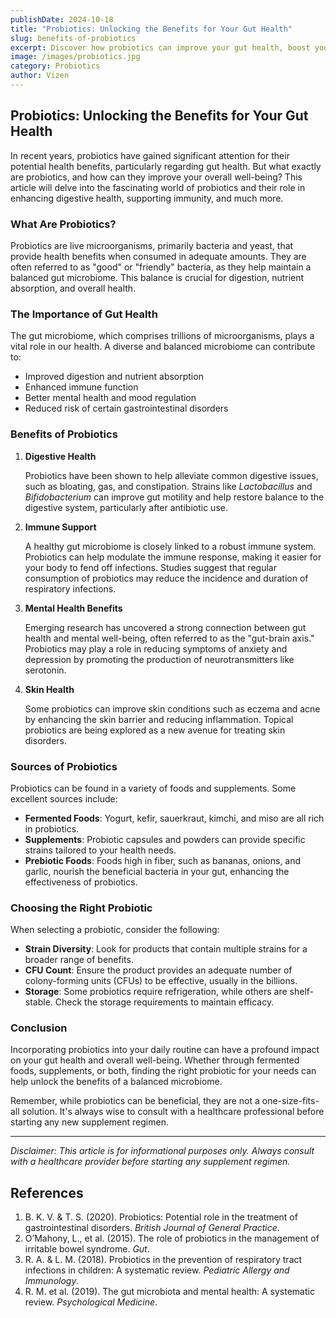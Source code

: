 ```yaml
---
publishDate: 2024-10-18
title: "Probiotics: Unlocking the Benefits for Your Gut Health"
slug: benefits-of-probiotics
excerpt: Discover how probiotics can improve your gut health, boost your immune system, and contribute to overall wellness.
image: /images/probiotics.jpg
category: Probiotics
author: Vizen
---
```


## Probiotics: Unlocking the Benefits for Your Gut Health

In recent years, probiotics have gained significant attention for their potential health benefits, particularly regarding gut health. But what exactly are probiotics, and how can they improve your overall well-being? This article will delve into the fascinating world of probiotics and their role in enhancing digestive health, supporting immunity, and much more.

### What Are Probiotics?

Probiotics are live microorganisms, primarily bacteria and yeast, that provide health benefits when consumed in adequate amounts. They are often referred to as "good" or "friendly" bacteria, as they help maintain a balanced gut microbiome. This balance is crucial for digestion, nutrient absorption, and overall health.

### The Importance of Gut Health

The gut microbiome, which comprises trillions of microorganisms, plays a vital role in our health. A diverse and balanced microbiome can contribute to:

- Improved digestion and nutrient absorption
- Enhanced immune function
- Better mental health and mood regulation
- Reduced risk of certain gastrointestinal disorders

### Benefits of Probiotics

1. **Digestive Health**

   Probiotics have been shown to help alleviate common digestive issues, such as bloating, gas, and constipation. Strains like *Lactobacillus* and *Bifidobacterium* can improve gut motility and help restore balance to the digestive system, particularly after antibiotic use.

2. **Immune Support**

   A healthy gut microbiome is closely linked to a robust immune system. Probiotics can help modulate the immune response, making it easier for your body to fend off infections. Studies suggest that regular consumption of probiotics may reduce the incidence and duration of respiratory infections.

3. **Mental Health Benefits**

   Emerging research has uncovered a strong connection between gut health and mental well-being, often referred to as the "gut-brain axis." Probiotics may play a role in reducing symptoms of anxiety and depression by promoting the production of neurotransmitters like serotonin.

4. **Skin Health**

   Some probiotics can improve skin conditions such as eczema and acne by enhancing the skin barrier and reducing inflammation. Topical probiotics are being explored as a new avenue for treating skin disorders.

### Sources of Probiotics

Probiotics can be found in a variety of foods and supplements. Some excellent sources include:

- **Fermented Foods**: Yogurt, kefir, sauerkraut, kimchi, and miso are all rich in probiotics.
- **Supplements**: Probiotic capsules and powders can provide specific strains tailored to your health needs.
- **Prebiotic Foods**: Foods high in fiber, such as bananas, onions, and garlic, nourish the beneficial bacteria in your gut, enhancing the effectiveness of probiotics.

### Choosing the Right Probiotic

When selecting a probiotic, consider the following:

- **Strain Diversity**: Look for products that contain multiple strains for a broader range of benefits.
- **CFU Count**: Ensure the product provides an adequate number of colony-forming units (CFUs) to be effective, usually in the billions.
- **Storage**: Some probiotics require refrigeration, while others are shelf-stable. Check the storage requirements to maintain efficacy.

### Conclusion

Incorporating probiotics into your daily routine can have a profound impact on your gut health and overall well-being. Whether through fermented foods, supplements, or both, finding the right probiotic for your needs can help unlock the benefits of a balanced microbiome. 

Remember, while probiotics can be beneficial, they are not a one-size-fits-all solution. It's always wise to consult with a healthcare professional before starting any new supplement regimen.

---

*Disclaimer: This article is for informational purposes only. Always consult with a healthcare provider before starting any supplement regimen.*

## References

1. B. K. V. & T. S. (2020). Probiotics: Potential role in the treatment of gastrointestinal disorders. *British Journal of General Practice*.
2. O’Mahony, L., et al. (2015). The role of probiotics in the management of irritable bowel syndrome. *Gut*.
3. R. A. & L. M. (2018). Probiotics in the prevention of respiratory tract infections in children: A systematic review. *Pediatric Allergy and Immunology*.
4. R. M. et al. (2019). The gut microbiota and mental health: A systematic review. *Psychological Medicine*.